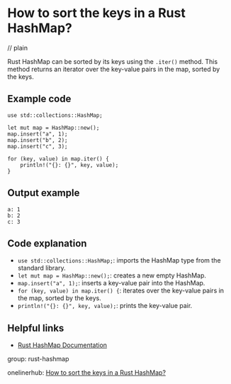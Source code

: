 # How to sort the keys in a Rust HashMap?
// plain

Rust HashMap can be sorted by its keys using the `.iter()` method. This method returns an iterator over the key-value pairs in the map, sorted by the keys.

## Example code

```
use std::collections::HashMap;

let mut map = HashMap::new();
map.insert("a", 1);
map.insert("b", 2);
map.insert("c", 3);

for (key, value) in map.iter() {
    println!("{}: {}", key, value);
}
```

## Output example

```
a: 1
b: 2
c: 3
```

## Code explanation

- `use std::collections::HashMap;`: imports the HashMap type from the standard library.
- `let mut map = HashMap::new();`: creates a new empty HashMap.
- `map.insert("a", 1);`: inserts a key-value pair into the HashMap.
- `for (key, value) in map.iter() {`: iterates over the key-value pairs in the map, sorted by the keys.
- `println!("{}: {}", key, value);`: prints the key-value pair.

## Helpful links
- [Rust HashMap Documentation](https://doc.rust-lang.org/std/collections/struct.HashMap.html)

group: rust-hashmap

onelinerhub: [How to sort the keys in a Rust HashMap?](https://onelinerhub.com/rust/how-to-sort-the-keys-in-a-rust-hashmap)